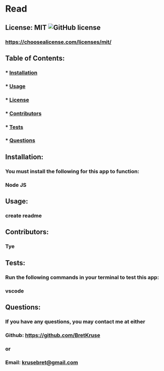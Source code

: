 
  # Read

  ## License: MIT  ![GitHub license](https://img.shields.io/github/license/Naereen/StrapDown.js.svg)
  ### https://choosealicense.com/licenses/mit/

  ## Table of Contents:
  ###  * [Installation](#installation)
  ###  * [Usage](#usage)
  ###  * [License](#license)
  ###  * [Contributors](#contributors)
  ###  * [Tests](#tests)
  ###  * [Questions](#questions)

  ## Installation:
  ### You must install the following for this app to function:
  ### Node JS

  ## Usage:
  ### create readme

  ## Contributors:
  ### Tye

  ## Tests:
  ### Run the following commands in your terminal to test this app:
  ### vscode

  ## Questions:
  ### If you have any questions, you may contact me at either
  ### Github: https://github.com/BretKruse
  ### or
  ### Email: krusebret@gmail.com
